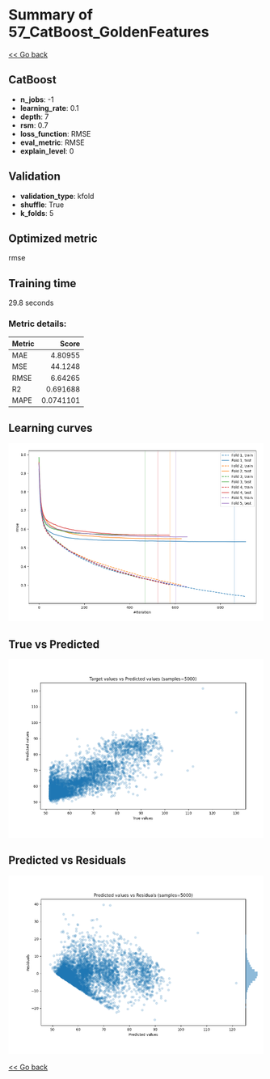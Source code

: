 # Summary of 57_CatBoost_GoldenFeatures

[<< Go back](../README.md)


## CatBoost
- **n_jobs**: -1
- **learning_rate**: 0.1
- **depth**: 7
- **rsm**: 0.7
- **loss_function**: RMSE
- **eval_metric**: RMSE
- **explain_level**: 0

## Validation
 - **validation_type**: kfold
 - **shuffle**: True
 - **k_folds**: 5

## Optimized metric
rmse

## Training time

29.8 seconds

### Metric details:
| Metric   |      Score |
|:---------|-----------:|
| MAE      |  4.80955   |
| MSE      | 44.1248    |
| RMSE     |  6.64265   |
| R2       |  0.691688  |
| MAPE     |  0.0741101 |



## Learning curves
![Learning curves](learning_curves.png)
## True vs Predicted

![True vs Predicted](true_vs_predicted.png)


## Predicted vs Residuals

![Predicted vs Residuals](predicted_vs_residuals.png)



[<< Go back](../README.md)
